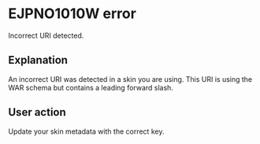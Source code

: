 # EJPNO1010W error

Incorrect URI detected.

## Explanation

An incorrect URI was detected in a skin you are using. This URI is using the WAR schema but contains a leading forward slash.

## User action

Update your skin metadata with the correct key.


